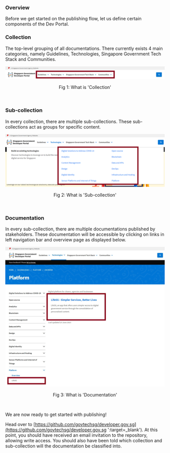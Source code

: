 ### Overview

Before we get started on the publishing flow, let us define certain components of the Dev Portal.

### Collection

The top-level grouping of all documentations. There currently exists 4 main categories, namely Guidelines, Technologies, 
Singapore Government Tech Stack and Communities.

![Fig 1: What is 'Collection'](../assets/img/page-creation-collection.png)
<p align="center">Fig 1: What is 'Collection'</p><br />

### Sub-collection

In every collection, there are multiple sub-collections. These sub-collections act as groups for specific content.

![Fig 2: What is 'Sub-collection'](../assets/img/page-creation-sub-collection.png)
<p align="center">Fig 2: What is 'Sub-collection'</p><br />

### Documentation

In every sub-collection, there are multiple documentations published by stakeholders. These documentation will be accessible by clicking on links in
left navigation bar and overview page as displayed below.

![Fig 3: What is 'Documentation'](../assets/img/page-creation-documentation.png)
<p align="center">Fig 3: What is 'Documentation'</p><br />

We are now ready to get started with publishing!

Head over to [https://github.com/govtechsg/developer.gov.sg](https://github.com/govtechsg/developer.gov.sg ':target=_blank'). At this point, you should have received an 
email invitation to the repository, allowing write access. You should also have been told which collection and sub-collection will the documentation be classified into.
